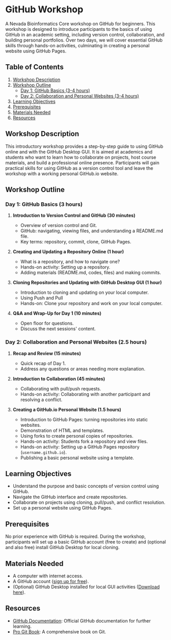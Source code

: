 # GitHub Workshop

A Nevada Bioinformatics Core workshop on GitHub for beginners. This workshop is designed to introduce participants to the basics of using GitHub in an academic setting, including version control, collaboration, and building personal portfolios. Over two days, we will cover essential GitHub skills through hands-on activities, culminating in creating a personal website using GitHub Pages.

## Table of Contents
1. [Workshop Description](#workshop-description)
2. [Workshop Outline](#workshop-outline)
   - [Day 1: GitHub Basics (3-4 hours)](#day-1-github-basics-3-4-hours)
   - [Day 2: Collaboration and Personal Websites (3-4 hours)](#day-2-collaboration-and-personal-websites-3-4-hours)
3. [Learning Objectives](#learning-objectives)
4. [Prerequisites](#prerequisites)
5. [Materials Needed](#materials-needed)
6. [Resources](#resources)


## Workshop Description

This introductory workshop provides a step-by-step guide to using GitHub online and with the GitHub Desktop GUI. It is aimed at academics and students who want to learn how to collaborate on projects, host course materials, and build a professional online presence. Participants will gain practical skills for using GitHub as a version control tool and leave the workshop with a working personal GitHub.io website.

## Workshop Outline

### Day 1: GitHub Basics (3 hours)
1. **Introduction to Version Control and GitHub (30 minutes)**
   - Overview of version control and Git.
   - GitHub: navigating, viewing files, and understanding a README.md file.
   - Key terms: repository, commit, clone, GitHub Pages.

2. **Creating and Updating a Repository Online (1 hour)**
   - What is a repository, and how to navigate one?
   - Hands-on activity: Setting up a repository.
   - Adding materials (README.md, codes, files) and making commits.

3. **Cloning Repositories and Updating with GitHub Desktop GUI (1 hour)**
   - Introduction to cloning and updating on your local computer.
   - Using Push and Pull
   - Hands-on: Clone your repository and work on your local computer.
  
4. **Q&A and Wrap-Up for Day 1 (10 minutes)**
   - Open floor for questions.
   - Discuss the next sessions' content.

### Day 2: Collaboration and Personal Websites (2.5 hours)
1. **Recap and Review (15 minutes)**
   - Quick recap of Day 1.
   - Address any questions or areas needing more explanation.

2. **Introduction to Collaboration (45 minutes)**
   - Collaborating with pull/push requests.
   - Hands-on activity: Collaborating with another participant and resolving a conflict.

3. **Creating a GitHub.io Personal Website (1.5 hours)**
   - Introduction to GitHub Pages: turning repositories into static websites.
   - Demonstration of HTML and templates.
   - Using forks to create personal copies of repositories.
   - Hands-on activity: Students fork a repository and view files.
   - Hands-on activity: Setting up a GitHub Pages repository (`username.github.io`).
   - Publishing a basic personal website using a template.


## Learning Objectives
- Understand the purpose and basic concepts of version control using GitHub.
- Navigate the GitHub interface and create repositories.
- Collaborate on projects using cloning, pull/push, and conflict resolution.
- Set up a personal website using GitHub Pages.

## Prerequisites
No prior experience with GitHub is required. During the workshop, participants will set up a basic GitHub account (free to create) and (optional and also free) install GitHub Desktop for local cloning.

## Materials Needed
- A computer with internet access.
- A GitHub account ([sign up for free](https://github.com/)).
- (Optional) GitHub Desktop installed for local GUI activities ([Download here](https://desktop.github.com/)).

## Resources
- [GitHub Documentation](https://docs.github.com/): Official GitHub documentation for further learning.
- [Pro Git Book](https://git-scm.com/book/en/v2): A comprehensive book on Git.

